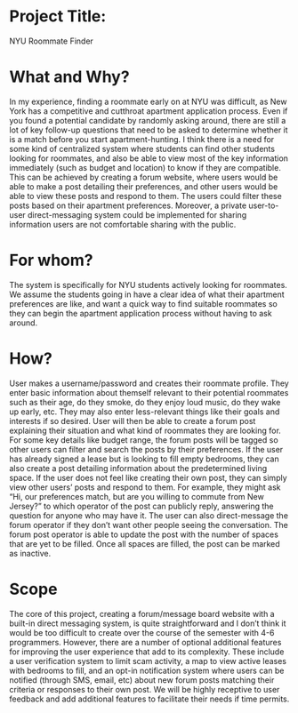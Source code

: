 # Project Title:
NYU Roommate Finder

# What and Why?
In my experience, finding a roommate early on at NYU was difficult, as New York has a competitive and cutthroat apartment application process. Even if you found a potential candidate by randomly asking around, there are still a lot of key follow-up questions that need to be asked to determine whether it is a match before you start apartment-hunting. I think there is a need for some kind of centralized system where students can find other students looking for roommates, and also be able to view most of the key information immediately (such as budget and location) to know if they are compatible. This can be achieved by creating a forum website, where users would be able to make a post detailing their preferences, and other users would be able to view these posts and respond to them. The users could filter these posts based on their apartment preferences. Moreover, a private user-to-user direct-messaging system could be implemented for sharing information users are not comfortable sharing with the public.

# For whom?
The system is specifically for NYU students actively looking for roommates. We assume the students going in have a clear idea of what their apartment preferences are like, and want a quick way to find suitable roommates so they can begin the apartment application process without having to ask around.

# How?
User makes a username/password and creates their roommate profile. They enter basic information about themself relevant to their potential roommates such as their age, do they smoke, do they enjoy loud music, do they wake up early, etc. They may also enter less-relevant things like their goals and interests if so desired.
User will then be able to create a forum post explaining their situation and what kind of roommates they are looking for. For some key details like budget range, the forum posts will be tagged so other users can filter and search the posts by their preferences. If the user has already signed a lease but is looking to fill empty bedrooms, they can also create a post detailing information about the predetermined living space.
If the user does not feel like creating their own post, they can simply view other users’ posts and respond to them. For example, they might ask “Hi, our preferences match, but are you willing to commute from New Jersey?” to which operator of the post can publicly reply, answering the question for anyone who may have it. The user can also direct-message the forum operator if they don’t want other people seeing the conversation.
The forum post operator is able to update the post with the number of spaces that are yet to be filled. Once all spaces are filled, the post can be marked as inactive.

# Scope
The core of this project, creating a forum/message board website with a built-in direct messaging system, is quite straightforward and I don’t think it would be too difficult to create over the course of the semester with 4-6 programmers. However, there are a number of optional additional features for improving the user experience that add to its complexity. These include a user verification system to limit scam activity, a map to view active leases with bedrooms to fill, and an opt-in notification system where users can be notified (through SMS, email, etc) about new forum posts matching their criteria or responses to their own post. We will be highly receptive to user feedback and add additional features to facilitate their needs if time permits.
